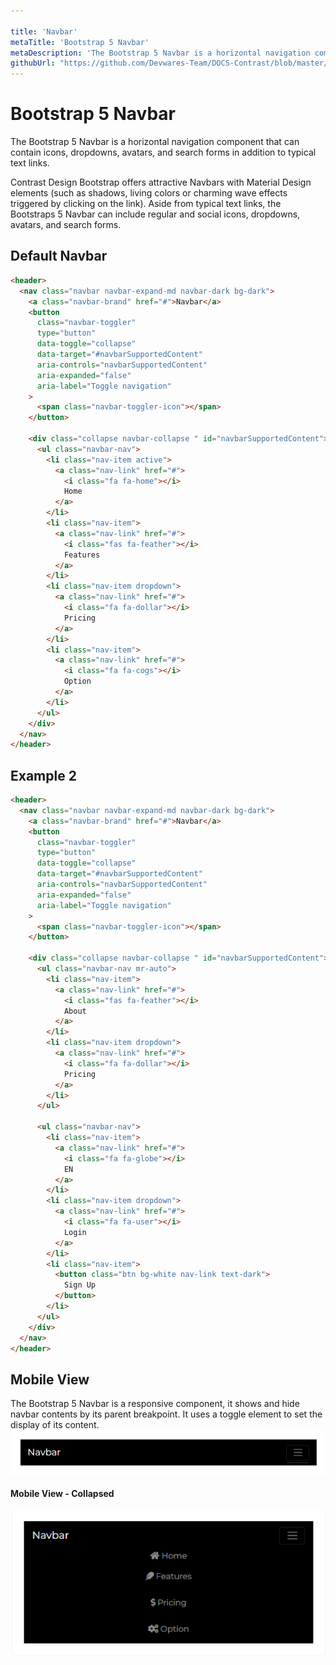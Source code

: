 ```yaml
---

title: 'Navbar'
metaTitle: 'Bootstrap 5 Navbar'
metaDescription: 'The Bootstrap 5 Navbar is a horizontal navigation component that can contain icons, dropdowns, avatars, and search forms in addition to typical text links.'
githubUrl: "https://github.com/Devwares-Team/DOCS-Contrast/blob/master/content/contrast/javascript/navigation/navbar.md"
---
```

# Bootstrap 5 Navbar

The Bootstrap 5 Navbar is a horizontal navigation component that can contain icons, dropdowns, avatars, and search forms in addition to typical text links.

Contrast Design Bootstrap offers attractive Navbars with Material Design elements (such as shadows, living colors or charming wave effects triggered by clicking on the link). Aside from typical text links, the Bootstraps 5 Navbar can include regular and social icons, dropdowns, avatars, and search forms.

## Default Navbar

<Navbar1/>

```html
<header>
  <nav class="navbar navbar-expand-md navbar-dark bg-dark">
    <a class="navbar-brand" href="#">Navbar</a>
    <button
      class="navbar-toggler"
      type="button"
      data-toggle="collapse"
      data-target="#navbarSupportedContent"
      aria-controls="navbarSupportedContent"
      aria-expanded="false"
      aria-label="Toggle navigation"
    >
      <span class="navbar-toggler-icon"></span>
    </button>

    <div class="collapse navbar-collapse " id="navbarSupportedContent">
      <ul class="navbar-nav">
        <li class="nav-item active">
          <a class="nav-link" href="#">
            <i class="fa fa-home"></i>
            Home
          </a>
        </li>
        <li class="nav-item">
          <a class="nav-link" href="#">
            <i class="fas fa-feather"></i>
            Features
          </a>
        </li>
        <li class="nav-item dropdown">
          <a class="nav-link" href="#">
            <i class="fa fa-dollar"></i>
            Pricing
          </a>
        </li>
        <li class="nav-item">
          <a class="nav-link" href="#">
            <i class="fa fa-cogs"></i>
            Option
          </a>
        </li>
      </ul>
    </div>
  </nav>
</header>
```

## Example 2

<Navbar2/>

```html
<header>
  <nav class="navbar navbar-expand-md navbar-dark bg-dark">
    <a class="navbar-brand" href="#">Navbar</a>
    <button
      class="navbar-toggler"
      type="button"
      data-toggle="collapse"
      data-target="#navbarSupportedContent"
      aria-controls="navbarSupportedContent"
      aria-expanded="false"
      aria-label="Toggle navigation"
    >
      <span class="navbar-toggler-icon"></span>
    </button>

    <div class="collapse navbar-collapse " id="navbarSupportedContent">
      <ul class="navbar-nav mr-auto">
        <li class="nav-item">
          <a class="nav-link" href="#">
            <i class="fas fa-feather"></i>
            About
          </a>
        </li>
        <li class="nav-item dropdown">
          <a class="nav-link" href="#">
            <i class="fa fa-dollar"></i>
            Pricing
          </a>
        </li>
      </ul>

      <ul class="navbar-nav">
        <li class="nav-item">
          <a class="nav-link" href="#">
            <i class="fa fa-globe"></i>
            EN
          </a>
        </li>
        <li class="nav-item dropdown">
          <a class="nav-link" href="#">
            <i class="fa fa-user"></i>
            Login
          </a>
        </li>
        <li class="nav-item">
          <button class="btn bg-white nav-link text-dark">
            Sign Up
          </button>
        </li>
      </ul>
    </div>
  </nav>
</header>
```
## Mobile View
The Bootstrap 5 Navbar is a responsive component, it shows and hide navbar contents by its parent breakpoint. It uses a toggle element to set the display of its content.
![Navbar Mobile View ](./images/mobile-nav2.png)

#### Mobile View - Collapsed
![Navbar Mobile View - Collapsed](./images/mobile-nav-collapsed.png)
